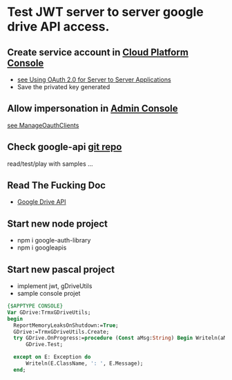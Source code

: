 # Test JWT server to server google drive API access.


## Create service account in [Cloud Platform Console](https://console.cloud.google.com)
- [see Using OAuth 2.0 for Server to Server Applications](https://developers.google.com/identity/protocols/OAuth2ServiceAccount)
- Save the privated key generated

 

## Allow impersonation in [Admin Console](https://admin.google.com)
[see ManageOauthClients](https://admin.google.com/rmxgcp.com/AdminHome?chromeless=1#OGX:ManageOauthClients)


## Check google-api [git repo](https://github.com/google/google-api-nodejs-client)
read/test/play with samples ...

## Read The Fucking Doc
- [Google Drive API](https://developers.google.com/drive/v3/reference/)

## Start new node project
- npm i google-auth-library
- npm i googleapis


## Start new pascal project
- implement jwt, gDriveUtils
- sample console projet
```pascal
{$APPTYPE CONSOLE}
Var GDrive:TrmxGDriveUtils;
begin
  ReportMemoryLeaksOnShutdown:=True;
  GDrive:=TrmxGDriveUtils.Create;
  try GDrive.OnProgress:=procedure (Const aMsg:String) Begin Writeln(aMsg); end;
      GDrive.Test;

  except on E: Exception do
      Writeln(E.ClassName, ': ', E.Message);
  end;
```